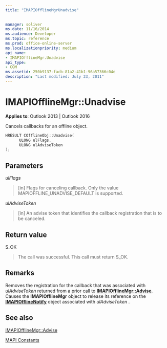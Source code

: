 ```yaml
---
title: "IMAPIOfflineMgrUnadvise"
 
 
manager: soliver
ms.date: 11/16/2014
ms.audience: Developer
ms.topic: reference
ms.prod: office-online-server
ms.localizationpriority: medium
api_name:
- IMAPIOfflineMgr.Unadvise
api_type:
- COM
ms.assetid: 250b9137-facb-81a2-41b1-96a57366c04e
description: "Last modified: July 23, 2011"
---
```


# IMAPIOfflineMgr::Unadvise

  
  
**Applies to**: Outlook 2013 | Outlook 2016 
  
Cancels callbacks for an offline object.
  
```cpp
HRESULT COfflineObj::Unadvise( 
      ULONG ulFlags, 
      ULONG ulAdviseToken 
);
```

## Parameters

 _ulFlags_
  
> [in] Flags for canceling callback. Only the value MAPIOFFLINE_UNADVISE_DEFAULT is supported.
    
 _ulAdviseToken_
  
> [in] An advise token that identifies the callback registration that is to be canceled. 
    
## Return value

S_OK
  
> The call was successful. This call must return S_OK.
    
## Remarks

Removes the registration for the callback that was associated with  *ulAdviseToken*  returned from a prior call to **[IMAPIOfflineMgr::Advise](imapiofflinemgr-advise.md)**. Causes the **IMAPIOfflineMgr** object to release its reference on the **[IMAPIOfflineNotify](imapiofflinenotifyiunknown.md)** object associated with  *ulAdviseToken*  . 
  
## See also



[IMAPIOfflineMgr::Advise](imapiofflinemgr-advise.md)


[MAPI Constants](mapi-constants.md)

